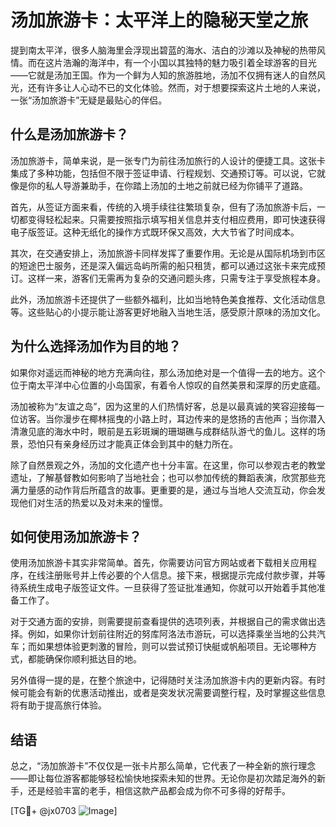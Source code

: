 # 汤加旅游卡：太平洋上的隐秘天堂之旅

提到南太平洋，很多人脑海里会浮现出碧蓝的海水、洁白的沙滩以及神秘的热带风情。而在这片浩瀚的海洋中，有一个小国以其独特的魅力吸引着全球游客的目光——它就是汤加王国。作为一个鲜为人知的旅游胜地，汤加不仅拥有迷人的自然风光，还有许多让人心动不已的文化体验。然而，对于想要探索这片土地的人来说，一张“汤加旅游卡”无疑是最贴心的伴侣。

## 什么是汤加旅游卡？

汤加旅游卡，简单来说，是一张专门为前往汤加旅行的人设计的便捷工具。这张卡集成了多种功能，包括但不限于签证申请、行程规划、交通预订等。可以说，它就像是你的私人导游兼助手，在你踏上汤加的土地之前就已经为你铺平了道路。

首先，从签证方面来看，传统的入境手续往往繁琐复杂，但有了汤加旅游卡后，一切都变得轻松起来。只需要按照指示填写相关信息并支付相应费用，即可快速获得电子版签证。这种无纸化的操作方式既环保又高效，大大节省了时间成本。

其次，在交通安排上，汤加旅游卡同样发挥了重要作用。无论是从国际机场到市区的短途巴士服务，还是深入偏远岛屿所需的船只租赁，都可以通过这张卡来完成预订。这样一来，游客们无需再为复杂的交通问题头疼，只需专注于享受旅程本身。

此外，汤加旅游卡还提供了一些额外福利，比如当地特色美食推荐、文化活动信息等。这些贴心的小提示能让游客更好地融入当地生活，感受原汁原味的汤加文化。

## 为什么选择汤加作为目的地？

如果你对遥远而神秘的地方充满向往，那么汤加绝对是一个值得一去的地方。这个位于南太平洋中心位置的小岛国家，有着令人惊叹的自然美景和深厚的历史底蕴。

汤加被称为“友谊之岛”，因为这里的人们热情好客，总是以最真诚的笑容迎接每一位访客。当你漫步在椰林摇曳的小路上时，耳边传来的是悠扬的吉他声；当你潜入清澈见底的海水中时，眼前是五彩斑斓的珊瑚礁与成群结队游弋的鱼儿。这样的场景，恐怕只有亲身经历过才能真正体会到其中的魅力所在。

除了自然景观之外，汤加的文化遗产也十分丰富。在这里，你可以参观古老的教堂遗址，了解基督教如何影响了当地社会；也可以参加传统的舞蹈表演，欣赏那些充满力量感的动作背后所蕴含的故事。更重要的是，通过与当地人交流互动，你会发现他们对生活的热爱以及对未来的憧憬。

## 如何使用汤加旅游卡？

使用汤加旅游卡其实非常简单。首先，你需要访问官方网站或者下载相关应用程序，在线注册账号并上传必要的个人信息。接下来，根据提示完成付款步骤，并等待系统生成电子版签证文件。一旦获得了签证批准通知，你就可以开始着手其他准备工作了。

对于交通方面的安排，则需要提前查看提供的选项列表，并根据自己的需求做出选择。例如，如果你计划前往附近的努库阿洛法市游玩，可以选择乘坐当地的公共汽车；而如果想体验更刺激的冒险，则可以尝试预订快艇或帆船项目。无论哪种方式，都能确保你顺利抵达目的地。

另外值得一提的是，在整个旅途中，记得随时关注汤加旅游卡内的更新内容。有时候可能会有新的优惠活动推出，或者是突发状况需要调整行程，及时掌握这些信息将有助于提高旅行体验。

## 结语

总之，“汤加旅游卡”不仅仅是一张卡片那么简单，它代表了一种全新的旅行理念——即让每位游客都能够轻松愉快地探索未知的世界。无论你是初次踏足海外的新手，还是经验丰富的老手，相信这款产品都会成为你不可多得的好帮手。

[TG💪+ @jx0703 ![Image](https://github.com/user-attachments/assets/dbca1d08-cadb-493c-b0ec-ad6f7a83f270)]